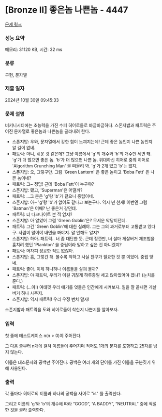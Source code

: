 # [Bronze II] 좋은놈 나쁜놈 - 4447 

[문제 링크](https://www.acmicpc.net/problem/4447) 

### 성능 요약

메모리: 31120 KB, 시간: 32 ms

### 분류

구현, 문자열

### 제출 일자

2024년 10월 30일 09:45:33

### 문제 설명

<p>비키니시티에는 초능력을 가진 수퍼 히어로들로 바글바글하다. 스폰지밥과 패트릭은 주어진 문자열로 좋은놈과 나쁜놈을 골라내려 한다.</p>

<ul>
	<li>스폰지밥: 우와, 문자열에서 강한 힘이 느껴지는데! 근데 좋은 놈인지 나쁜 놈인지 알 길이 없네.</li>
	<li>패트릭: 아니, 쉬운 것 같은데? 그냥 이름에서 'g'의 개수와 'b'의 개수만 세면 돼. 'g'가 더 많으면 좋은 놈. 'b'가 더 많으면 나쁜 놈. 위대하신 히어로 중의 히어로 'Algorithm Crunching Man' 을 떠올려 봐. 'g'가 2개 있고 'b'는 없지.</li>
	<li>스폰지밥: 오, 그렇구만. 그럼 'Green Lantern' 은 좋은 놈이고 'Boba Fett' 은 나쁜 놈이네?</li>
	<li>패트릭: 크~ 정답! 근데 'Boba Fett'이 누구야?</li>
	<li>스폰지밥: 됐고, 'Superman'은 어떨까?</li>
	<li>패트릭: ...그 분은 'g'랑 'b'가 같으니 중립이네.</li>
	<li>스폰지밥: 아~ 'g'랑 'b'가 없어도 같다고 보는구나. 역시 넌 천재! 이번엔 그럼 'Batman'은 어때? 난 좋은거 같던데.</li>
	<li>패트릭: 너 다크나이트 본 적 없지?</li>
	<li>스폰지밥: 아 알았어 그럼 'Green Goblin'은? 무서운 악당이던데.</li>
	<li>패트릭: 그건 'Green Goblin'에 대한 실례야. 그는 그의 과거로부터 고통받고 있다구. 사람이 말이야 내면을 봐야지. 말 안해도 알지?</li>
	<li>스폰지밥: 하아..패트릭.. 너 좀 대단한 듯. 근데 잠깐만, 너 설마 게살버거 제조법을 훔치려 했던 'Plankton' 을 중립이라 말하고 싶은 건 아니겠지?</li>
	<li>패트릭: 어차피 성공한 적도 없잖아.</li>
	<li>스폰지밥: 흠, 그렇긴 해. 볼수록 착하고 사실 친구가 필요한 것 뿐 이었어. 중립 맞네.</li>
	<li>패트릭: 좋아. 이제 하나하나 이름들을 살펴 볼까?</li>
	<li>스폰지밥: 야 패트릭, 우리가 이걸 귀찮게 하루종일 세고 앉아있어야 겠냐? (눈치를 준다.)</li>
	<li>패트릭: (...아!)  여태껏 우리 얘기를 엿들은 인간에게 시켜보자. 일을 잘 끝내면 게살버거 하나 사주지.</li>
	<li>스폰지밥: 역시 패트릭! 우리 우정 변치 말자!</li>
</ul>

<p><span style="line-height:1.6em">스폰지밥과 패트릭을 도와 히어로들이 착한지 나쁜지를 알아보자. </span></p>

### 입력 

 <p>첫 줄에 테스트케이스 n(n > 0)이 주어진다.</p>

<p>그 다음 줄부터 n개에 걸쳐 이름들이 주어지며 적어도 1개의 문자를 포함하고 25자를 넘지 않는다.</p>

<p>이름은 대소문자와 공백만 주어진다. 공백은 여러 개의 단어를 가진 이름을 구분짓기 위해 사용된다.</p>

### 출력 

 <p>각 줄마다 히어로의 이름과 하나의 공백을 사이로 "is" 를 출력한다.</p>

<p>그리고 이름의 'g'와 'b'의 개수에 따라 “GOOD”, “A BADDY”, “NEUTRAL”  중에 적절한 것을 골라 출력한다.</p>

